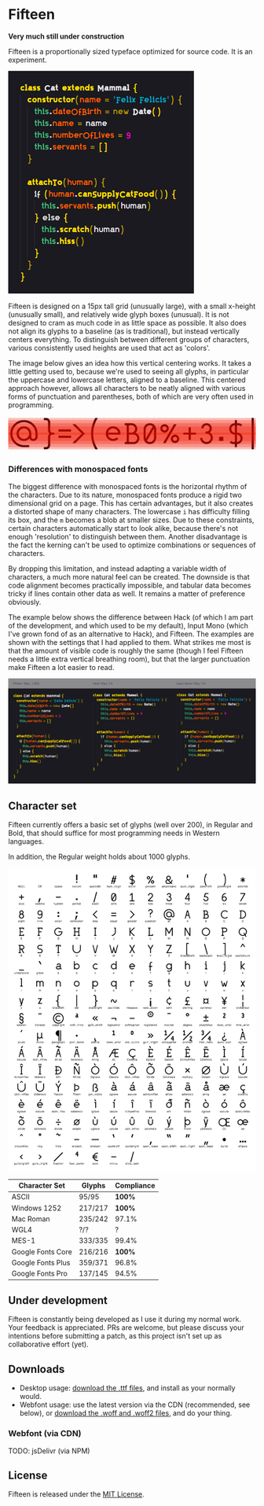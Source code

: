 # Fifteen

**Very much still under construction**

Fifteen is a proportionally sized typeface optimized for source code. It is an experiment.

![](images/javascript-cat.png)

Fifteen is designed on a 15px tall grid (unusually large), with a small x-height (unusually small), and relatively wide glyph boxes (unusual). It is not designed to cram as much code in as little space as possible. It also does not align its glyphs to a baseline (as is traditional), but instead vertically centers everything. To distinguish between different groups of characters, various consistently used heights are used that act as 'colors'.

The image below gives an idea how this vertical centering works. It takes a little getting used to, because we're used to seeing all glyphs, in particular the uppercase and lowercase letters, aligned to a baseline. This centered approach however, allows all characters to be neatly aligned with various forms of punctuation and parentheses, both of which are very often used in programming.

[![](images/vertical-grid-example.png)](images/vertical-grid-example.png)

### Differences with monospaced fonts

The biggest difference with monospaced fonts is the horizontal rhythm of the characters. Due to its nature, monospaced fonts produce a rigid two dimensional grid on a page. This has certain advantages, but it also creates a distorted shape of many characters. The lowercase `i` has difficulty filling its box, and the `m` becomes a blob at smaller sizes. Due to these constraints, certain characters automatically start to look alike, because there's not enough 'resolution' to distinguish between them. Another disadvantage is the fact the kerning can't be used to optimize combinations or sequences of characters.

By dropping this limitation, and instead adapting a variable width of characters, a much more natural feel can be created.
The downside is that code alignment becomes practically impossible, and tabular data becomes tricky if lines contain other data as well.
It remains a matter of preference obviously.

The example below shows the difference between Hack (of which I am part of the development, and which used to be my default), Input Mono (which I've grown fond of as an alternative to Hack), and Fifteen. The examples are shown with the settings that I had applied to them. What strikes me most is that the amount of visible code is roughly the same (though I feel Fifteen needs a little extra vertical breathing room), but that the larger punctuation make Fifteen a lot easier to read.

[![](images/javascript-cat-comparison.png)](images/javascript-cat-comparison.png)

## Character set

Fifteen currently offers a basic set of glyphs (well over 200), in Regular and Bold, that should suffice for most programming needs in Western languages.

In addition, the Regular weight holds about 1000 glyphs.

[![](images/character-set.png)](images/character-set.png)

| Character Set | Glyphs | Compliance |
| --- | --- | --- |
| ASCII | 95/95 | **100%** |
| Windows 1252 | 217/217 | **100%** |
| Mac Roman | 235/242 | 97.1% |
| WGL4 | ?/? | ? |
| MES-1 | 333/335 | 99.4% |
| Google Fonts Core | 216/216 | **100%** |
| Google Fonts Plus | 359/371 | 96.8% |
| Google Fonts Pro | 137/145 | 94.5% |

## Under development

Fifteen is constantly being developed as I use it during my normal work. Your feedback is appreciated. PRs are welcome, but please discuss your intentions before submitting a patch, as this project isn't set up as collaborative effort (yet).

## Downloads

- Desktop usage: [download the .ttf files](build/ttf/Fifteen.zip), and install as your normally would.
- Webfont usage: use the latest version via the CDN (recommended, see below), or [download the .woff and .woff2 files](build/web/Fifteen-Web.zip), and do your thing.

### Webfont (via CDN)

TODO: jsDelivr (via NPM)

## License

Fifteen is released under the [MIT License](LICENSE]).
